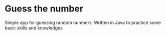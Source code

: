 # Guess the number

Simple app for guessing random numbers.
Written in Java to practice some basic skills and knowledges
